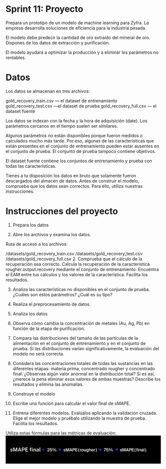 # Sprint 11: Proyecto
Prepara un prototipo de un modelo de machine learning para Zyfra. La empresa desarrolla soluciones de eficiencia para la industria pesada.

El modelo debe predecir la cantidad de oro extraído del mineral de oro. Dispones de los datos de extracción y purificación.

El modelo ayudará a optimizar la producción y a eliminar los parámetros no rentables.

# Datos
Los datos se almacenan en tres archivos:

gold_recovery_train.csv — el dataset de entrenamiento
gold_recovery_test.csv —el dataset de prueba
gold_recovery_full.csv — el dataset fuente

Los datos se indexan con la fecha y la hora de adquisición (date). Los parámetros cercanos en el tiempo suelen ser similares.

Algunos parámetros no están disponibles porque fueron medidos o calculados mucho más tarde. Por eso, algunas de las características que están presentes en el conjunto de entrenamiento pueden estar ausentes en el conjunto de prueba. El conjunto de prueba tampoco contiene objetivos.

El dataset fuente contiene los conjuntos de entrenamiento y prueba con todas las características.

Tienes a tu disposición los datos en bruto que solamente fueron descargados del almacén de datos. Antes de construir el modelo, comprueba que los datos sean correctos. Para ello, utiliza nuestras instrucciones.

# Instrucciones del proyecto
1. Prepara los datos

  1. Abre los archivos y examina los datos.

  Ruta de acceso a los archivos:

  /datasets/gold_recovery_train.csv
  /datasets/gold_recovery_test.csv
  /datasets/gold_recovery_full.csv
  2. Comprueba que el cálculo de la recuperación sea correcto. Calcula la recuperación de la característica rougher.output.recovery mediante el conjunto de entrenamiento. Encuentra el EAM entre tus cálculos y los valores de la característica. Facilita los resultados.

  3. Analiza las características no disponibles en el conjunto de prueba. ¿Cuáles son estos parámetros? ¿Cuál es su tipo?

  4. Realiza el preprocesamiento de datos.

2. Analiza los datos

  1. Observa cómo cambia la concentración de metales (Au, Ag, Pb) en función de la etapa de purificación.

  2. Compara las distribuciones del tamaño de las partículas de la alimentación en el conjunto de entrenamiento y en el conjunto de prueba. Si las distribuciones varían significativamente, la evaluación del modelo no será correcta.

  3. Considera las concentraciones totales de todas las sustancias en las diferentes etapas: materia prima, concentrado rougher y concentrado final. ¿Observas algún valor anormal en la distribución total? Si es así, ¿merece la pena eliminar esos valores de ambas muestras? Describe los resultados y elimina las anomalías.

3. Construye el modelo

  1. Escribe una función para calcular el valor final de sMAPE.

  2. Entrena diferentes modelos. Evalúalos aplicando la validación cruzada. Elige el mejor modelo y pruébalo utilizando la muestra de prueba. Facilita los resultados.

Utiliza estas fórmulas para las métricas de evaluación:
  <img src="smape_final.png" alt="smape final">
  


